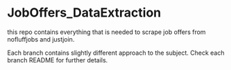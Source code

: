 # JobOffers_DataExtraction
this repo contains everything that is needed to scrape job offers from nofluffjobs and justjoin.

Each branch contains slightly different approach to the subject.
Check each branch README for further details.
